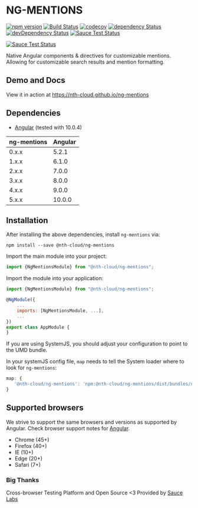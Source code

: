 # NG-MENTIONS

[![npm version](https://badge.fury.io/js/%40nth-cloud%2Fng-mentions.svg)](https://badge.fury.io/js/%40nth-cloud%2Fng-mentions)
[![Build Status](https://travis-ci.org/nth-cloud/ng-mentions.svg?branch=master)](https://travis-ci.org/nth-cloud/ng-mentions)
[![codecov](https://codecov.io/gh/nth-cloud/ng-mentions/branch/master/graph/badge.svg)](https://codecov.io/gh/nth-cloud/ng-mentions)
[![dependency Status](https://david-dm.org/nth-cloud/ng-mentions.svg?branch=master)](https://david-dm.org/nth-cloud/ng-mentions)
[![devDependency Status](https://david-dm.org/nth-cloud/ng-mentions/dev-status.svg?branch=master)](https://david-dm.org/nth-cloud/ng-mentions#info=devDependencies)
[![Sauce Test Status](https://saucelabs.com/buildstatus/ng-mentions)](https://saucelabs.com/u/ng-mentions)

[![Sauce Test Status](https://saucelabs.com/browser-matrix/ng-mentions.svg)](https://saucelabs.com/u/ng-mentions)

Native Angular components & directives for customizable mentions. Allowing for customizable search results and mention formatting.

## Demo and Docs

View it in action at https://nth-cloud.github.io/ng-mentions

## Dependencies
* [Angular](https://angular.io) (tested with 10.0.4)

| ng-mentions | Angular |
| ----------- | ------- |
| 0.x.x       | 5.2.1   |
| 1.x.x       | 6.1.0   |
| 2.x.x       | 7.0.0   |
| 3.x.x       | 8.0.0   |
| 4.x.x       | 9.0.0   |
| 5.x.x       | 10.0.0  |

## Installation
After installing the above dependencies, install `ng-mentions` via:
```shell
npm install --save @nth-cloud/ng-mentions
```

Import the main module into your project:
```js
import {NgMentionsModule} from "@nth-cloud/ng-mentions";
```

Import the module into your application:
```js
import {NgMentionsModule} from "@nth-cloud/ng-mentions";

@NgModule({
    ...
    imports: [NgMentionsModule, ...],
    ...
})
export class AppModule {
}
```

If you are using SystemJS, you should adjust your configuration to point to the UMD bundle.

In your systemJS config file, `map` needs to tell the System loader where to look for `ng-mentions`:
```js
map: {
   '@nth-cloud/ng-mentions': 'npm:@nth-cloud/ng-mentions/dist/bundles/ng-mentions.js'
}
```

## Supported browsers
We strive to support the same browsers and versions as supported by Angular. Check browser support notes for
[Angular](https://github.com/angular/angular/blob/master/README.md).

* Chrome (45+)
* Firefox (40+)
* IE (10+)
* Edge (20+)
* Safari (7+)

### Big Thanks

Cross-browser Testing Platform and Open Source <3 Provided by [Sauce Labs](https://saucelabs.com)
